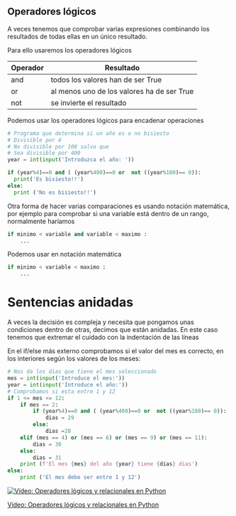 ## Operadores lógicos

A veces tenemos que comprobar varias expresiones combinando los resultados de todas ellas en un único resultado.

Para ello usaremos los operadores lógicos

|Operador|Resultado
|---|---|
|and| todos los valores han de ser True
|or| al menos uno de los valores ha de ser True
|not| se invierte el resultado

Podemos usar los operadores lógicos para encadenar operaciones

```python
# Programa que determina si un año es o no bisiesto
# Divisible por 4
# No divisible por 100 salvo que
# Sea divisible por 400
year = int(input('Introduzca el año: '))

if (year%4)==0 and ( (year%400)==0 or  not ((year%100)== 0)):
  print('Es bisiesto!!')
else:
  print ('No es bisiesto!!')

```

Otra forma de hacer varias comparaciones es usando notación matemática, por ejemplo para comprobar si una variable está dentro de un rango, normalmente haríamos 

```python
if minimo < variable and variable < maximo : 
    ...
```
Podemos usar en notación matemática

```python
if minimo < variable < maximo : 
    ...
```


# Sentencias anidadas

A veces la decisión es compleja y necesita que pongamos unas condiciones dentro de otras, decimos que están anidadas. En este caso tenemos que extremar el cuidado con la indentación de las líneas

En el if/else más externo comprobamos si el valor del mes es correcto, en los interiores según los valores de los meses:

```python
# Nos da los dias que tiene el mes seleccionado
mes = int(input('Introduce el mes:'))
year = int(input('Introduce el año:'))
# Comprobamos si esta entre 1 y 12
if 1 <= mes <= 12:
    if mes == 2:
        if (year%4)==0 and ( (year%400)==0 or  not ((year%100)== 0)):
            dias = 29
        else:
            dias =28
    elif (mes == 4) or (mes == 6) or (mes == 9) or (mes == 11):
        dias = 30
    else:
        dias = 31
    print (f'El mes {mes} del año {year} tiene {dias} dias')
else:
    print ('El mes debe ser entre 1 y 12')
```

[![Vídeo: Operadores lógicos y relacionales en Python](https://img.youtube.com/vi/CmI-TJ2SWlE/0.jpg)](https://youtu.be/CmI-TJ2SWlE)


[Vídeo: Operadores lógicos y relacionales en Python](https://youtu.be/CmI-TJ2SWlE)

